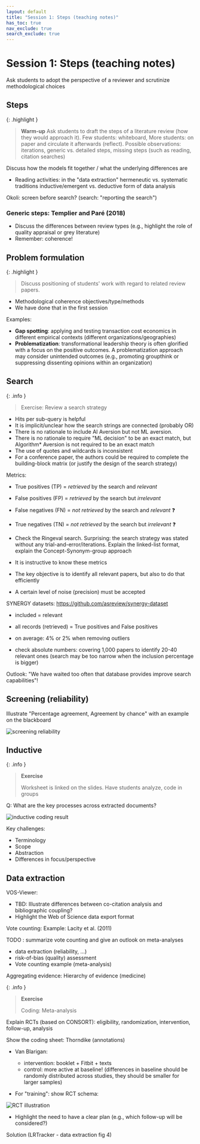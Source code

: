 ```yaml
---
layout: default
title: "Session 1: Steps (teaching notes)"
has_toc: true
nav_exclude: true
search_exclude: true
---
```


# Session 1: Steps (teaching notes)

Ask students to adopt the perspective of a reviewer and scrutinize methodological choices

## Steps

{: .highlight }
> **Warm-up**
> Ask students to draft the steps of a literature review (how they would approach it).
> Few students: whiteboard, More students: on paper and circulate it afterwards (reflect).
> Possible observations: iterations, generic vs. detailed steps, missing steps (such as reading, citation searches)

Discuss how the models fit together / what the underlying differences are

- Reading activities: in the "data extraction"
hermeneutic vs. systematic traditions
inductive/emergent vs. deductive form of data analysis

Okoli: screen before search? (search: "reporting the search")

### Generic steps: Templier and Paré (2018)

- Discuss the differences between review types (e.g., highlight the role of quality appraisal or grey literature)
- Remember: coherence!

## Problem formulation

{: .highlight }
> Discuss positioning of students' work with regard to related review papers.

- Methodological coherence objectives/type/methods
- We have done that in the first session

Examples:

- **Gap spotting**: applying and testing transaction cost economics in different empirical contexts (different organizations/geographies)
- **Problematization**: transformational leadership theory is often glorified with a focus on the positive outcomes. A problematization approach may consider unintended outcomes (e.g., promoting groupthink or suppressing dissenting opinions within an organization)

<div class="page-break"></div>

## Search

{: .info }
> Exercise: Review a search strategy

- Hits per sub-query is helpful
- It is implicit/unclear how the search strings are connected (probably OR)
- There is no rationale to include AI Aversion but not ML aversion.
- There is no rationale to require "ML decision" to be an exact match, but Algorithm* Aversion is not required to be an exact match
- The use of quotes and wildcards is inconsistent
- For a conference paper, the authors could be required to complete the building-block matrix (or justify the design of the search strategy)

Metrics:
- True positives (TP) = *retrieved* by the search and *relevant*
- False positives (FP) = *retrieved* by the search but *irrelevant*
- False negatives (FN) = *not retrieved* by the search and *relevant* ❓
- True negatives (TN) = *not retrieved* by the search but *irrelevant* ❓

- Check the Ringeval search. Surprising: the search strategy was stated without any trial-and-error/iterations. Explain the linked-list format, explain the Concept-Synonym-group approach


- It is instructive to know these metrics
- The key objective is to identify all relevant papers, but also to do that efficiently
- A certain level of noise (precision) must be accepted

SYNERGY datasets:  https://github.com/asreview/synergy-dataset

- included = relevant
- all records (retrieved) = True positives and False positives
- on average: 4% or 2% when removing outliers

- check absolute numbers: covering 1,000 papers to identify 20-40 relevant ones (search may be too narrow when the inclusion percentage is bigger)

Outlook: "We have waited too often that database provides improve search capabilities"! 

<div class="page-break"></div>

## Screening (reliability)

Illustrate "Percentage agreement, Agreement by chance" with an example on the blackboard

![screening reliability](../assets/day_1_steps_screen_notes-screening-reliability.jpg)

<div class="page-break"></div>

## Inductive

{: .info }
> **Exercise**
> 
> Worksheet is linked on the slides.
> Have students analyze, code in groups

Q: What are the key processes across extracted documents?

![inductive coding result](../assets/day_1_steps_data_inductive-coding-result.jpg)

Key challenges:
- Terminology
- Scope
- Abstraction
- Differences in focus/perspective

<div class="page-break"></div>

## Data extraction

VOS-Viewer:
- TBD: Illustrate differences between co-citation analysis and bibliographic coupling?
- Highlight the Web of Science data export format

Vote counting: Example: Lacity et al. (2011)

TODO : summarize vote counting and give an outlook on meta-analyses

- data extraction (reliability, ...)
- risk-of-bias (quality) assessment
- Vote counting example (meta-analysis)

Aggregating evidence: Hierarchy of evidence (medicine)

{: .info }
> **Exercise**
> 
> Coding: Meta-analysis

Explain RCTs (based on CONSORT): eligibility, randomization, intervention, follow-up, analysis

Show the coding sheet: Thorndike (annotations)

- Van Blarigan:
    - intervention: booklet + Fitbit + texts
    - control: more active at baseline! (differences in baseline should be randomly distributed across studies, they should be smaller for larger samples)

- For "training": show RCT schema:

![RCT illustration](../assets/day_1_steps_data_RCT.jpg)

- Highlight the need to have a clear plan (e.g., which follow-up will be considered?)

Solution (LRTracker - data extraction fig 4)

